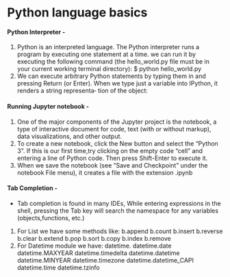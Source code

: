 # Python language basics 
#### Python Interpreter - 
1. Python is an interpreted language. The Python interpreter runs a program by executing one statement at a time. 
we can run it by executing the following command (the hello_world.py file must be in your current working terminal directory): 
                       $ python hello_world.py 
2. We can execute arbitrary Python statements by typing them in and pressing Return (or Enter). When we type just a variable into IPython, it renders a string representa‐
tion of the object:
#### Running Jupyter notebook -
1. One of the major components of the Jupyter project is the notebook, a type of interactive document for code, text (with or without markup), data visualizations, and other
output.
2. To create a new notebook, click the New button and select the “Python 3”. If this is our first time,try clicking on the empty code “cell” and entering a line of Python code. Then press Shift-Enter to execute it.
3. When we save the notebook (see “Save and Checkpoint” under the notebook File menu), it creates a file with the extension .ipynb
#### Tab Completion -
-  Tab completion is found in many IDEs, While entering expressions in the shell, pressing the Tab key will search the namespace for any variables (objects,functions, etc.) 
1. For List we have some methods like:
b.append     b.count    b.insert  b.reverse
b.clear      b.extend   b.pop     b.sort
b.copy       b.index    b.remove
2. For Datetime module we have:
 datetime.<Tab>
datetime.date       datetime.MAXYEAR      datetime.timedelta
datetime.datetime   datetime.MINYEAR      datetime.timezone
datetime.datetime_CAPI   datetime.time    datetime.tzinfo
